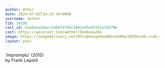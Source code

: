 ```yaml
---
author: æther
date: 2024-07-02T14:23:30+0000
username: aether
fid: 14199
cast_id: 0xe6aea20acc5d69f478dc5981ed5e3512ce7e5796
cast: https://warpcast.com/aether/0xe6aea20a
image: https://imagedelivery.net/BXluQx4ige9GuW0Ia56BHw/60fbb140-cc4d-4c28-fa6b-7c37af3acf00/original
layout: post
---
```

'Impromptu' (2015)   
by Frank Lepold  

<img src='https://imagedelivery.net/BXluQx4ige9GuW0Ia56BHw/60fbb140-cc4d-4c28-fa6b-7c37af3acf00/original' alt='' referrerpolicy='no-referrer'/>